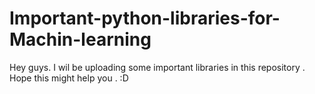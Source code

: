 # Important-python-libraries-for-Machin-learning

Hey guys. 
I wil be uploading some important libraries in this repository . Hope this might help you .
:D
